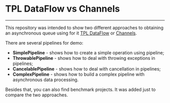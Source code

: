 # TPL DataFlow vs Channels
---

This repository was intended to show two different approaches to obtaining an asynchronous queue using for it [TPL DataFlow](https://www.nuget.org/packages/System.Threading.Tasks.Dataflow/) or [Channels](https://www.nuget.org/packages/System.Threading.Channels).

There are several pipelines for demo:
- **SimplePipeline** - shows how to create a simple operation using pipeline;
- **ThrowablePipeline** - shows how to deal with throwing exceptions in pipelines;
- **CancelablePipeline** - shows how to deal with cancellation  in pipelines;
- **ComplexPipeline** - shows how to build a complex pipeline with asynchronous data processing.

Besides that, you can also find benchmark projects.
It was added just to compare the two approaches.
